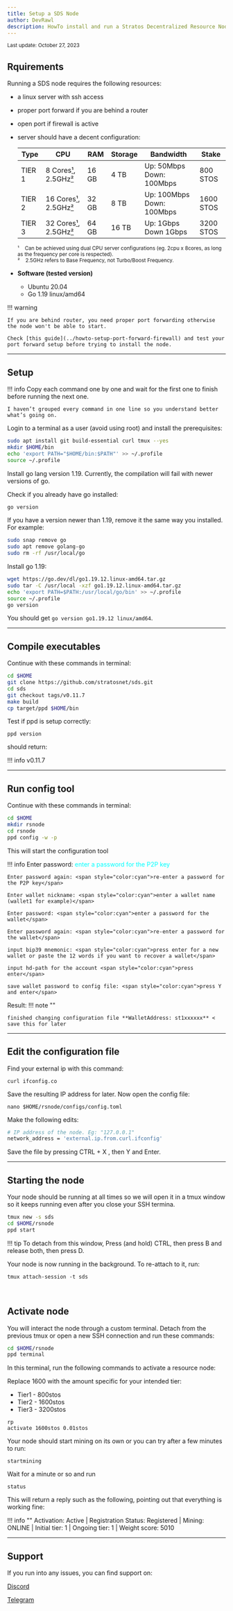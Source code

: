 ```yaml
---
title: Setup a SDS Node
author: DevRawl
description: HowTo install and run a Stratos Decentralized Resource Node on Mesos Testnet and Mainnet.
---
```


<small> Last update: October 27, 2023</small>


## Rquirements

Running a SDS node requires the following resources:

- a linux server with ssh access
- proper port forward if you are behind a router 
- open port if firewall is active
- server should have a decent configuration: 

    | Type | CPU | RAM | Storage | Bandwidth | Stake |
    | ---- | --- | --- | ------- | --------- | ----- |
    | TIER 1 | 8 Cores[¹](#), 2.5GHz[²](#) | 16 GB | 4 TB | Up: 50Mbps Down: 100Mbps | 800 STOS |
    | TIER 2 | 16 Cores[¹](#), 2.5GHz[²](#) | 32 GB | 8 TB | Up: 100Mbps Down: 100Mbps | 1600 STOS |
    | TIER 3 | 32 Cores[¹](#), 2.5GHz[²](#) | 64 GB | 16 TB | Up: 1Gbps Down 1Gbps | 3200 STOS |

    <small> ¹ &nbsp;&nbsp; Can be achieved using dual CPU server configurations (eg. 2cpu x 8cores, as long as the frequency per core is respected).<br>
    ² &nbsp;&nbsp; 2.5GHz refers to Base Frequency, not Turbo/Boost Frequency. </small>

- <b>Software (tested version)</b>

    * Ubuntu 20.04
    * Go 1.19 linux/amd64 

!!! warning

    If you are behind router, you need proper port forwarding otherwise the node won't be able to start. 

    Check [this guide](../howto-setup-port-forward-firewall) and test your port forward setup before trying to install the node.
---

## Setup

!!! info
    Copy each command one by one and wait for the first one to finish before running the next one. 
    
    I haven’t grouped every command in one line so you understand better what’s going on.

Login to a terminal as a user (avoid using root) and install the prerequisites:

```sh
sudo apt install git build-essential curl tmux --yes
mkdir $HOME/bin
echo 'export PATH="$HOME/bin:$PATH"' >> ~/.profile
source ~/.profile
```

Install go lang version 1.19. Currently, the compilation will fail with newer versions of go.

Check if you already have go installed:

```sh
go version
```

If you have a version newer than 1.19, remove it the same way you installed. For example:

```sh
sudo snap remove go
sudo apt remove golang-go
sudo rm -rf /usr/local/go
```

Install go 1.19:

```sh
wget https://go.dev/dl/go1.19.12.linux-amd64.tar.gz
sudo tar -C /usr/local -xzf go1.19.12.linux-amd64.tar.gz
echo 'export PATH=$PATH:/usr/local/go/bin' >> ~/.profile
source ~/.profile
go version
```

You should get `go version go1.19.12 linux/amd64`.

---

## Compile executables

Continue with these commands in terminal:

```sh
cd $HOME
git clone https://github.com/stratosnet/sds.git
cd sds
git checkout tags/v0.11.7
make build
cp target/ppd $HOME/bin
```

Test if ppd is setup correctly:

```
ppd version
```

should return:

!!! info
    v0.11.7

---

## Run config tool

Continue with these commands in terminal:

```sh
cd $HOME
mkdir rsnode
cd rsnode
ppd config -w -p
```

This will start the configuration tool

!!! info
    Enter password:  <span style="color:cyan">enter a password for the P2P key</span>
    
    Enter password again: <span style="color:cyan">re-enter a password for the P2P key</span>
    
    Enter wallet nickname: <span style="color:cyan">enter a wallet name (wallet1 for example)</span>
    
    Enter password: <span style="color:cyan">enter a password for the wallet</span>
    
    Enter password again: <span style="color:cyan">re-enter a password for the wallet</span>
    
    input bip39 mnemonic: <span style="color:cyan">press enter for a new wallet or paste the 12 words if you want to recover a wallet</span>
    
    input hd-path for the account <span style="color:cyan">press enter</span>
    
    save wallet password to config file: <span style="color:cyan">press Y and enter</span>

Result:
!!! note ""

    finished changing configuration file **WalletAddress: st1xxxxxx** < save this for later

---

## Edit the configuration file

Find your external ip with this command:

```
curl ifconfig.co
```

Save the resulting IP address for later. Now open the config file:

```
nano $HOME/rsnode/configs/config.toml
```

Make the following edits:

```sh
# IP address of the node. Eg: "127.0.0.1"
network_address = 'external.ip.from.curl.ifconfig'

```

Save the file by pressing CTRL + X , then Y and Enter.

---

## Starting the node

Your node should be running at all times so we will open it in a tmux window so it keeps running even after you close your SSH termina.

```sh
tmux new -s sds
cd $HOME/rsnode
ppd start
```

!!! tip
    To detach from this window, Press (and hold) CTRL, then press B and release both, then press D.

Your node is now running in the background. To re-attach to it, run:

```
tmux attach-session -t sds
```


 

## Activate node

You will interact the node through a custom terminal. Detach from the previous tmux or open a new SSH connection and run these commands:

```sh
cd $HOME/rsnode
ppd terminal
```

In this terminal, run the following commands to activate a resource node:

Replace 1600 with the amount specific for your intended tier:

- Tier1 - 800stos
- Tier2 - 1600stos
- Tier3 - 3200stos

```
rp
activate 1600stos 0.01stos
```

Your node should start mining on its own or you can try after a few minutes to run:

```
startmining
```

Wait for a minute or so and run

```
status
```

This will return a reply such as the following, pointing out that everything is working fine: 

!!! info ""
    Activation: Active | Registration Status: Registered | Mining: ONLINE | Initial tier: 1 | Ongoing tier: 1 | Weight score: 5010

---

## Support

If you run into any issues, you can find support on:

<a href="https://discord.com/invite/tpQGpC2nMh" target="_blank">Discord</a>

<a href="https://t.me/StratosCommunity" target="_blank">Telegram</a>